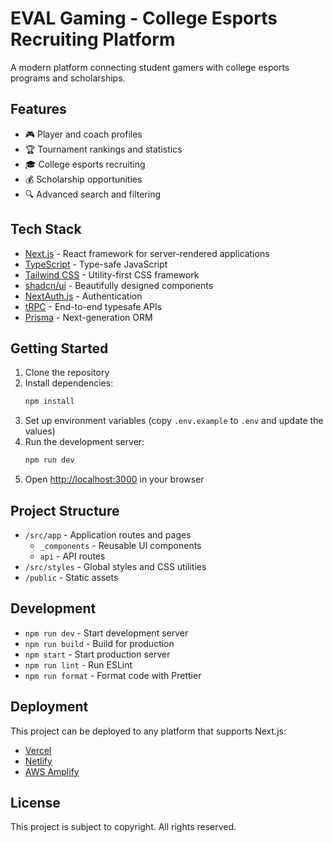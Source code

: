 # EVAL Gaming - College Esports Recruiting Platform

A modern platform connecting student gamers with college esports programs and scholarships.

## Features

- 🎮 Player and coach profiles
- 🏆 Tournament rankings and statistics
- 🎓 College esports recruiting
- 💰 Scholarship opportunities
- 🔍 Advanced search and filtering

## Tech Stack

- [Next.js](https://nextjs.org/) - React framework for server-rendered applications
- [TypeScript](https://www.typescriptlang.org/) - Type-safe JavaScript
- [Tailwind CSS](https://tailwindcss.com/) - Utility-first CSS framework
- [shadcn/ui](https://ui.shadcn.com/) - Beautifully designed components
- [NextAuth.js](https://next-auth.js.org/) - Authentication
- [tRPC](https://trpc.io/) - End-to-end typesafe APIs
- [Prisma](https://www.prisma.io/) - Next-generation ORM

## Getting Started

1. Clone the repository
2. Install dependencies:
   ```bash
   npm install
   ```
3. Set up environment variables (copy `.env.example` to `.env` and update the values)
4. Run the development server:
   ```bash
   npm run dev
   ```
5. Open [http://localhost:3000](http://localhost:3000) in your browser

## Project Structure

- `/src/app` - Application routes and pages
  - `_components` - Reusable UI components
  - `api` - API routes
- `/src/styles` - Global styles and CSS utilities
- `/public` - Static assets

## Development

- `npm run dev` - Start development server
- `npm run build` - Build for production
- `npm start` - Start production server
- `npm run lint` - Run ESLint
- `npm run format` - Format code with Prettier

## Deployment

This project can be deployed to any platform that supports Next.js:

- [Vercel](https://vercel.com/)
- [Netlify](https://www.netlify.com/)
- [AWS Amplify](https://aws.amazon.com/amplify/)

## License

This project is subject to copyright. All rights reserved.
